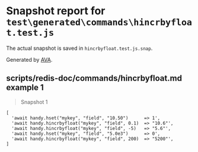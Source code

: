 # Snapshot report for `test\generated\commands\hincrbyfloat.test.js`

The actual snapshot is saved in `hincrbyfloat.test.js.snap`.

Generated by [AVA](https://ava.li).

## scripts/redis-doc/commands/hincrbyfloat.md example 1

> Snapshot 1

    [
      'await handy.hset("mykey", "field", "10.50")      => 1',
      'await handy.hincrbyfloat("mykey", "field", 0.1)  => "10.6"',
      'await handy.hincrbyfloat("mykey", "field", -5)   => "5.6"',
      'await handy.hset("mykey", "field", "5.0e3")      => 0',
      'await handy.hincrbyfloat("mykey", "field", 200)  => "5200"',
    ]
